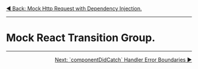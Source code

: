 <p align="left">
 <a href="05_00.md">◀ Back: Mock Http Request with Dependency Injection.</a>
</p>

---
# Mock React Transition Group.



---

<p align="right">
 <a href="05_02.md">Next: `componentDidCatch` Handler Error Boundaries ▶</a>
</p>
